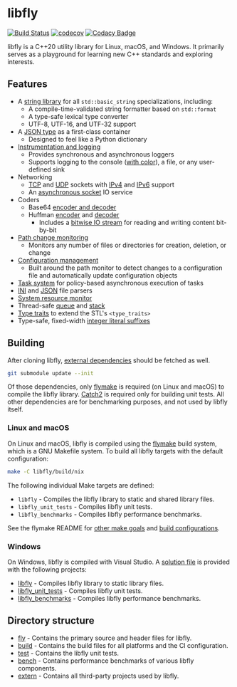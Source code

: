 # libfly

[![Build Status](https://dev.azure.com/trflynn89/libfly/_apis/build/status/trflynn89.libfly?branchName=main)](https://dev.azure.com/trflynn89/libfly/_build/latest?definitionId=5&branchName=main) [![codecov](https://codecov.io/gh/trflynn89/libfly/branch/main/graph/badge.svg)](https://codecov.io/gh/trflynn89/libfly)  [![Codacy Badge](https://api.codacy.com/project/badge/Grade/9de3533a8aef4358895a018f91e90bd4)](https://www.codacy.com/manual/trflynn89/libfly?utm_source=github.com&amp;utm_medium=referral&amp;utm_content=trflynn89/libfly&amp;utm_campaign=Badge_Grade)

libfly is a C++20 utility library for Linux, macOS, and Windows. It primarily serves as a playground
for learning new C++ standards and exploring interests.

## Features

* A [string library](fly/types/string/string.hpp) for all `std::basic_string` specializations,
  including:
    * A compile-time-validated string formatter based on `std::format`
    * A type-safe lexical type converter
    * UTF-8, UTF-16, and UTF-32 support
* A [JSON type](fly/types/json/json.hpp) as a first-class container
    * Designed to feel like a Python dictionary
* [Instrumentation and logging](fly/logger/logger.hpp)
    * Provides synchronous and asynchronous loggers
    * Supports logging to the console ([with color](fly/logger/styler.hpp)), a file, or any
      user-defined sink
* Networking
    * [TCP](fly/net/socket/tcp_socket.hpp) and [UDP](fly/net/socket/udp_socket.hpp) sockets with
      [IPv4](fly/net/ipv4_address.hpp) and [IPv6](fly/net/ipv6_address.hpp) support
    * An [asynchronous socket](fly/net/socket/socket_service.hpp) IO service
* Coders
    * Base64 [encoder and decoder](fly/coders/base64/base64_coder.hpp)
    * Huffman [encoder](fly/coders/huffman/huffman_encoder.hpp) and [decoder](fly/coders/huffman/huffman_decoder.hpp)
        * Includes a [bitwise IO stream](fly/types/bit_stream/detail/bit_stream.hpp) for reading
          and writing content bit-by-bit
* [Path change monitoring](fly/path/path_monitor.hpp)
    * Monitors any number of files or directories for creation, deletion, or change
* [Configuration management](fly/config/config_manager.hpp)
    * Built around the path monitor to detect changes to a configuration file and automatically
      update configuration objects
* [Task system](fly/task/task_runner.hpp) for policy-based asynchronous execution of tasks
* [INI](fly/parser/ini_parser.hpp) and [JSON](fly/parser/json_parser.hpp) file parsers
* [System resource monitor](fly/system/system_monitor.hpp)
* Thread-safe [queue](fly/types/concurrency/concurrent_queue.hpp) and [stack](fly/types/concurrency/concurrent_stack.hpp)
* [Type traits](fly/traits/traits.hpp) to extend the STL's `<type_traits>`
* Type-safe, fixed-width [integer literal suffixes](fly/types/numeric/literals.hpp)

## Building

After cloning libfly, [external dependencies](extern) should be fetched as well.

```bash
git submodule update --init
```

Of those dependencies, only [flymake](https://github.com/trflynn89/flymake) is required (on Linux
and macOS) to compile the libfly library. [Catch2](https://github.com/catchorg/Catch2) is required
only for building unit tests. All other dependencies are for benchmarking purposes, and not used by
libfly itself.

### Linux and macOS

On Linux and macOS, libfly is compiled using the [flymake](https://github.com/trflynn89/flymake)
build system, which is a GNU Makefile system. To build all libfly targets with the default
configuration:

```bash
make -C libfly/build/nix
```

The following individual Make targets are defined:

* `libfly` - Compiles the libfly library to static and shared library files.
* `libfly_unit_tests` - Compiles libfly unit tests.
* `libfly_benchmarks` - Compiles libfly performance benchmarks.

See the flymake README for [other make goals](https://github.com/trflynn89/flymake/blob/main/README.md#make-goals)
and [build configurations](https://github.com/trflynn89/flymake/blob/main/README.md#build-configuration).

### Windows

On Windows, libfly is compiled with Visual Studio. A [solution file](build/win/libfly.sln) is
provided with the following projects:

* [libfly](build/win/libfly/libfly.vcxproj) - Compiles libfly library to static library files.
* [libfly_unit_tests](build/win/libfly_unit_tests/libfly_unit_tests.vcxproj) - Compiles libfly unit
  tests.
* [libfly_benchmarks](build/win/libfly_benchmarks/libfly_benchmarks.vcxproj) - Compiles libfly
  performance benchmarks.

## Directory structure

* [fly](fly) - Contains the primary source and header files for libfly.
* [build](build) - Contains the build files for all platforms and the CI configuration.
* [test](test) - Contains the libfly unit tests.
* [bench](bench) - Contains performance benchmarks of various libfly components.
* [extern](extern) - Contains all third-party projects used by libfly.

